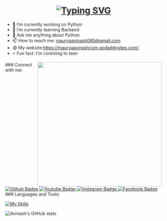 <h1 align="center"><a href="https://git.io/typing-svg"><img src="https://readme-typing-svg.demolab.com?font=bold&pause=1000&color=2F2BF7&width=435&lines=Hi+%F0%9F%91%8B%2C+I'm+Avinash+kushawaha" alt="Typing SVG" /></a></h1>

- 🔭 I’m currently working on Python
- 🌱 I’m currently learning Backend
- 💬 Ask me anything about Python 
- 📫 How to reach me: mauryaavinash085@gmail.com
- 😄 My website:https://mauryaavinashcom.godaddysites.com/ 
- ⚡ Fun fact: I'm comming to teen
  <br>
<img src="https://media0.giphy.com/media/Y4ak9Ki2GZCbJxAnJD/200w.webp?cid=ecf05e47ib9ns3h8pu2an0x2t5tr7hfcpmh929cem58bya2k&ep=v1_gifs_related&rid=200w.webp&ct=g" atl="coding" width="400" align="right" >
### Connect with me:
<div id="badges">
  <a href="https://github.com/Avinashkushawaha/">
    <img src="https://img.shields.io/badge/Github-white?style=for-the-badge&logo=Github&logoColor=black" alt="Github Badge"/>
  </a>
  <a href="https://www.youtube.com/@coding_a.k">
    <img src="https://img.shields.io/badge/YouTube-red?style=for-the-badge&logo=youtube&logoColor=white" alt="Youtube Badge"/>
  </a>
   <a href="https://www.instagram.com/developer_a.k/profilecard/?igsh=cWtxb3d2c3NlNW1w">
    <img src="https://img.shields.io/badge/Instagram-purple?style=for-the-badge&logo=instagram&logoColor=white" alt="Instagram Badge"/>
  </a>
   <a href="https://www.facebook.com/profile.php?id=100061116318319&mibextid=ZbWKwL">
    <img src="https://img.shields.io/badge/Facebook-blue?style=for-the-badge&logo=facebook&logoColor=white" alt="Facebook Badge"/>
  </a>
</div>
### Languages and Tools:

[![My Skills](https://skillicons.dev/icons?i=flutter,dart,firebase,github,git,postman,figma,xd&perline=5)](https://skillicons.dev)

![Avinash's GitHub stats](https://github-readme-stats.vercel.app/api?username=avinash&show_icons=true&theme=dark)


